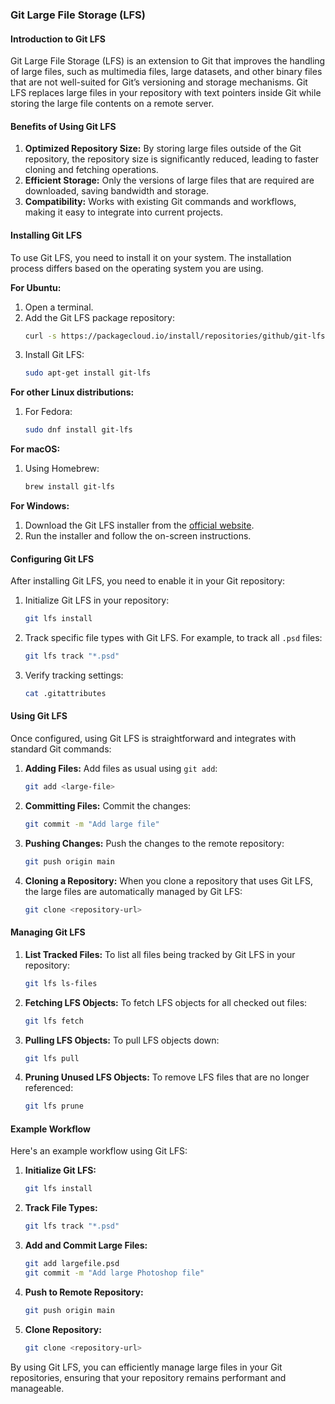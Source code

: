 ### Git Large File Storage (LFS)

#### Introduction to Git LFS
Git Large File Storage (LFS) is an extension to Git that improves the handling of large files, such as multimedia files, large datasets, and other binary files that are not well-suited for Git’s versioning and storage mechanisms. Git LFS replaces large files in your repository with text pointers inside Git while storing the large file contents on a remote server.

#### Benefits of Using Git LFS
1. **Optimized Repository Size:** By storing large files outside of the Git repository, the repository size is significantly reduced, leading to faster cloning and fetching operations.
2. **Efficient Storage:** Only the versions of large files that are required are downloaded, saving bandwidth and storage.
3. **Compatibility:** Works with existing Git commands and workflows, making it easy to integrate into current projects.

#### Installing Git LFS
To use Git LFS, you need to install it on your system. The installation process differs based on the operating system you are using.

**For Ubuntu:**
1. Open a terminal.
2. Add the Git LFS package repository:
    ```bash
    curl -s https://packagecloud.io/install/repositories/github/git-lfs/script.deb.sh | sudo bash
    ```
3. Install Git LFS:
    ```bash
    sudo apt-get install git-lfs
    ```

**For other Linux distributions:**
1. For Fedora:
    ```bash
    sudo dnf install git-lfs
    ```

**For macOS:**
1. Using Homebrew:
    ```bash
    brew install git-lfs
    ```

**For Windows:**
1. Download the Git LFS installer from the [official website](https://git-lfs.github.com/).
2. Run the installer and follow the on-screen instructions.

#### Configuring Git LFS
After installing Git LFS, you need to enable it in your Git repository:

1. Initialize Git LFS in your repository:
    ```bash
    git lfs install
    ```

2. Track specific file types with Git LFS. For example, to track all `.psd` files:
    ```bash
    git lfs track "*.psd"
    ```

3. Verify tracking settings:
    ```bash
    cat .gitattributes
    ```

#### Using Git LFS
Once configured, using Git LFS is straightforward and integrates with standard Git commands:

1. **Adding Files:**
    Add files as usual using `git add`:
    ```bash
    git add <large-file>
    ```

2. **Committing Files:**
    Commit the changes:
    ```bash
    git commit -m "Add large file"
    ```

3. **Pushing Changes:**
    Push the changes to the remote repository:
    ```bash
    git push origin main
    ```

4. **Cloning a Repository:**
    When you clone a repository that uses Git LFS, the large files are automatically managed by Git LFS:
    ```bash
    git clone <repository-url>
    ```

#### Managing Git LFS
1. **List Tracked Files:**
    To list all files being tracked by Git LFS in your repository:
    ```bash
    git lfs ls-files
    ```

2. **Fetching LFS Objects:**
    To fetch LFS objects for all checked out files:
    ```bash
    git lfs fetch
    ```

3. **Pulling LFS Objects:**
    To pull LFS objects down:
    ```bash
    git lfs pull
    ```

4. **Pruning Unused LFS Objects:**
    To remove LFS files that are no longer referenced:
    ```bash
    git lfs prune
    ```

#### Example Workflow
Here's an example workflow using Git LFS:

1. **Initialize Git LFS:**
    ```bash
    git lfs install
    ```

2. **Track File Types:**
    ```bash
    git lfs track "*.psd"
    ```

3. **Add and Commit Large Files:**
    ```bash
    git add largefile.psd
    git commit -m "Add large Photoshop file"
    ```

4. **Push to Remote Repository:**
    ```bash
    git push origin main
    ```

5. **Clone Repository:**
    ```bash
    git clone <repository-url>
    ```

By using Git LFS, you can efficiently manage large files in your Git repositories, ensuring that your repository remains performant and manageable.

